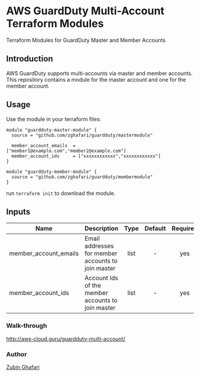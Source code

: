 # AWS GuardDuty Multi-Account Terraform Modules #

Terraform Modules for GuardDuty Master and Member Accounts

## Introduction

AWS GuardDuty supports multi-accounts via master and member accounts. This repository contains a module for the master account and one for the member account.

## Usage

Use the module in your terraform files:

    module "guardduty-master-module" {
      source = "github.com/zghafari/guardduty/mastermodule"

      member_account_emails  = ["member1@example.com","member2@example.com"]
      member_account_ids     = ["xxxxxxxxxxxx","xxxxxxxxxxxx"]
    }
    
    module "guardduty-member-module" {
      source = "github.com/zghafari/guardduty/membermodule"
    }

run `terraform init` to download the module.

<!-- BEGINNING OF PRE-COMMIT-TERRAFORM DOCS HOOK -->

## Inputs

| Name | Description | Type | Default | Required |
|------|-------------|:----:|:-----:|:-----:|
| member_account_emails | Email addresses for member accounts to join master| list | - | yes |
| member_account_ids | Account Ids of the member accounts to join master | list | - | yes |



<!-- END OF PRE-COMMIT-TERRAFORM DOCS HOOK -->
### Walk-through
http://aws-cloud.guru/guardduty-multi-account/

### Author

  [Zubin Ghafari](https://www.linkedin.com/in/zghafari/)
